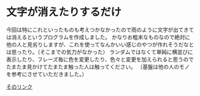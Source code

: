 # 文字が消えたりするだけ

今回は特にこれといったものも考えつかなかったので雨のように文字が出てきては消えるというプログラムを作成しました。
かなりお粗末なものなので絶対に他の人と見劣りしますが、これを使ってなんかいい感じのやつが作れそうだなとは思ったり。（そこまでの気力がなかった）
ランダムではなくて単純に横並びに表示したり、フレーズ毎に色を変更したり、色々と変更を加えられると思うのでたまたま見かけてたまたま触った人は触ってください。
（基盤は他の人のモノを参考にさせていただきました。）

[そのリンク](./game.html)
